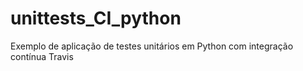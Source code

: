 # unittests_CI_python
Exemplo de aplicação de testes unitários em Python com integração contínua Travis
